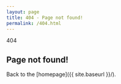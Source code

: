 ```yaml
---
layout: page
title: 404 - Page not found!
permalink: /404.html
---
```

<div class ="404msg">404</div>
<p align="center">
  <h2>Page not found!</h2>
</p>

Back to the [homepage]({{ site.baseurl }}/).

